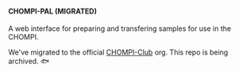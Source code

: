 #### CHOMPI-PAL (MIGRATED)

A web interface for preparing and transfering samples for use in the CHOMPI. 

We've migrated to the official [CHOMPI-Club](https://github.com/CHOMPI-Club/CHOMPI-Pal) org. This repo is being archived. 🐟
